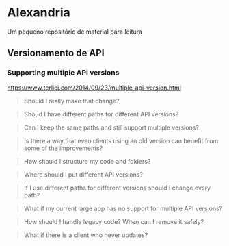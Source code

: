 # Alexandria
Um pequeno repositório de material para leitura

## Versionamento de API
### Supporting multiple API versions
https://www.terlici.com/2014/09/23/multiple-api-version.html

> Should I really make that change?

> Shoud I have different paths for different API versions?

> Can I keep the same paths and still support multiple versions?

> Is there a way that even clients using an old version can benefit from some of the improvements?

> How should I structure my code and folders?

> Where should I put different API versions?

> If I use different paths for different versions should I change every path?

> What if my current large app has no support for multiple API versions?

> How should I handle legacy code? When can I remove it safely?

> What if there is a client who never updates?

